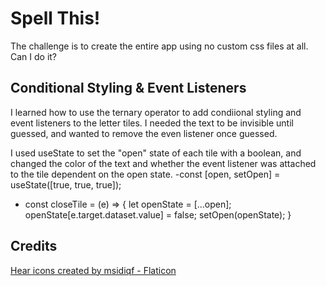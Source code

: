 # Spell This!
The challenge is to create the entire app using no custom css files at all. Can I do it?

## Conditional Styling & Event Listeners

I learned how to use the ternary operator to add condiional styling and 
event listeners to the letter tiles. I needed the text to be invisible 
until guessed, and wanted to remove the even listener once guessed.

I used useState to set the "open" state of each tile with a boolean, and
changed the color of the text and whether the event listener was
attached to the tile dependent on the open state.
-const [open, setOpen] = useState([true, true, true]);
-  const closeTile = (e) => {
    let openState = [...open];
    openState[e.target.dataset.value] = false;
    setOpen(openState);
  }

## Credits
<a href="https://www.flaticon.com/free-icons/hear" title="hear icons">Hear icons created by msidiqf - Flaticon</a>